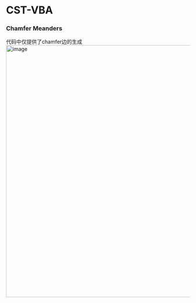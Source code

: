 # CST-VBA

### Chamfer Meanders
代码中仅提供了chamfer边的生成
<img width="935" height="691" alt="image" src="https://github.com/user-attachments/assets/3c2d9388-cb93-4c8a-a3d0-9f9c7f298027" />
